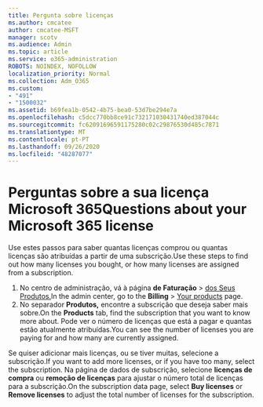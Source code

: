 ```yaml
---
title: Pergunta sobre licenças
ms.author: cmcatee
author: cmcatee-MSFT
manager: scotv
ms.audience: Admin
ms.topic: article
ms.service: o365-administration
ROBOTS: NOINDEX, NOFOLLOW
localization_priority: Normal
ms.collection: Adm_O365
ms.custom:
- "491"
- "1500032"
ms.assetid: b69fea1b-0542-4b75-bea0-53d7be294e7a
ms.openlocfilehash: c5dcc770bb8ce91c732171030431740ed387044c
ms.sourcegitcommit: fc62091696591175280c02c29876530d485c7871
ms.translationtype: MT
ms.contentlocale: pt-PT
ms.lasthandoff: 09/26/2020
ms.locfileid: "48287077"
---
```

# <a name="questions-about-your-microsoft-365-license"></a><span data-ttu-id="2a7f6-102">Perguntas sobre a sua licença Microsoft 365</span><span class="sxs-lookup"><span data-stu-id="2a7f6-102">Questions about your Microsoft 365 license</span></span>

<span data-ttu-id="2a7f6-103">Use estes passos para saber quantas licenças comprou ou quantas licenças são atribuídas a partir de uma subscrição.</span><span class="sxs-lookup"><span data-stu-id="2a7f6-103">Use these steps to find out how many licenses you bought, or how many licenses are assigned from a subscription.</span></span>
  
1. <span data-ttu-id="2a7f6-104">No centro de administração, vá à página **de Faturação** \> [dos Seus Produtos.](https://go.microsoft.com/fwlink/p/?linkid=842054)</span><span class="sxs-lookup"><span data-stu-id="2a7f6-104">In the admin center, go to the **Billing** \> [Your products](https://go.microsoft.com/fwlink/p/?linkid=842054) page.</span></span>
2. <span data-ttu-id="2a7f6-105">No separador **Produtos,** encontre a subscrição que deseja saber mais sobre.</span><span class="sxs-lookup"><span data-stu-id="2a7f6-105">On the **Products** tab, find the subscription that you want to know more about.</span></span> <span data-ttu-id="2a7f6-106">Pode ver o número de licenças que está a pagar e quantas estão atualmente atribuídas.</span><span class="sxs-lookup"><span data-stu-id="2a7f6-106">You can see the number of licenses you are paying for and how many are currently assigned.</span></span>

<span data-ttu-id="2a7f6-107">Se quiser adicionar mais licenças, ou se tiver muitas, selecione a subscrição.</span><span class="sxs-lookup"><span data-stu-id="2a7f6-107">If you want to add more licenses, or if you have too many, select the subscription.</span></span> <span data-ttu-id="2a7f6-108">Na página de dados de subscrição, selecione **licenças de compra** ou **remoção de licenças** para ajustar o número total de licenças para a subscrição.</span><span class="sxs-lookup"><span data-stu-id="2a7f6-108">On the subscription data page, select **Buy licenses** or **Remove licenses** to adjust the total number of licenses for the subscription.</span></span>